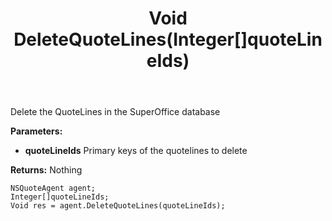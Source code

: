 ﻿---
uid: crmscript_ref_NSQuoteAgent_DeleteQuoteLines
title: Void DeleteQuoteLines(Integer[]quoteLineIds)
intellisense: NSQuoteAgent.DeleteQuoteLines
keywords: NSQuoteAgent, DeleteQuoteLines
so.topic: reference
---

Delete the QuoteLines in the SuperOffice database

**Parameters:**
 - **quoteLineIds** Primary keys of the quotelines to delete

**Returns:** Nothing

```crmscript
NSQuoteAgent agent;
Integer[]quoteLineIds;
Void res = agent.DeleteQuoteLines(quoteLineIds);
```

